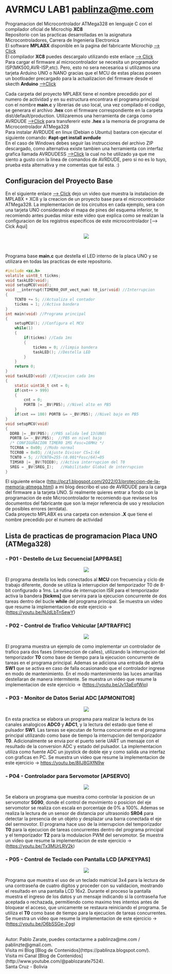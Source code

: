 # AVRMCU LAB1 pablinza@me.com
Programacion del Microcontrolador ATMega328 en lenguaje C con el compilador oficial de Microchip __XC8__ <br />
Repositorio con las practicas desarrolladas en la asignatura Microcontroladores, Carrera de Ingenieria Electronica <br />
El software __MPLABX__ disponible en la pagina del fabricante Microchip [ --> Click](https://ww1.microchip.com/downloads/aemDocuments/documents/DEV/ProductDocuments/SoftwareTools/MPLABX-v6.20-windows-installer.exe?authuser=0) <br />
El compilador __XC8__ puedes descargalo utilizando este enlace [ --> Click](https://ww1.microchip.com/downloads/aemDocuments/documents/DEV/ProductDocuments/SoftwareTools/xc8-v2.50-full-install-windows-x64-installer.exe?authuser=0) <br />
Para cargar el firmware al microcontrolador se necesita un programador ISP(MK500,AVR-ISP,etc). Pero, esto no sera necesarioa si utilizamos una tarjeta Arduino UNO o NANO gracias que el MCU de estas placas  poseen un bootloader precargado para la actualizacion del firmware desde el skecth __Arduino__ [ -->Click](https://www.arduino.cc/en/software/) <br />

Cada carpeta del proyecto MPLABX tiene el nombre precedido por el numero de actividad y en su estructura encontrara el programa principal con el nombre __main.c__ y librerias de uso local, una vez compilado el codigo, se generara el archivo __.hex__ con el firmware correspondiente en la carpeta dist/default/production. Utilizaremos una herramienta de carga como AVRDUDE [-->Click](https://github.com/avrdudes/avrdude) para transfererir este __.hex__ a la memoria de programa de Microcontrolador ATMega328 <br />
Para instalar AVRDUDE en linux (Debian o Ubuntu) bastara con ejecutar el siguiente comando: __#apt-get install avrdude__ <br /> 
En el caso de Windows debes seguir las instrucciones del archivo ZIP descargado, como alternativa existe tambien una herramienta con interfaz grafica llamada AVRDUDESS [-->Click](https://github.com/ZakKemble/AVRDUDESS) la cual no he utilizado ya que me siento a gusto con la linea de comandos de AVRDUDE, pero si no es lo tuyo, prueba esta alternativa y me comentas que tal esta. :) <br />


## Configuracion del Proyecto Base
En el siguiente enlace [--> Click](https://youtu.be/yIyk5peV_0U) dejo un video que muestra la instalacion de MPLABX + XC8 y la creacion de un proyecto base para el microcontrolador ATMega328. La implementacion de los circuitos en cada ejemplo, sera con una tarjeta UNO considerando el mapa de pines del esquema inferior, te recomiendo antes puedas mirar este video que explica como se realizan la configuracion de los registros especificos de este microcontrolador [--> Cick Aqui]  
<p align="center">
  <img src="/avruno.png"></img>
</p> <br />

Programa base __main.c__ que destella el LED interno de la placa UNO y se utilizara en todas las practicas de este repositorio.

```c
#include <xc.h>
volatile uint8_t tickms;
void taskLED(void);
void setupMCU(void);
void __interrupt(TIMER0_OVF_vect_num) t0_isr(void) //Interrupcion
{
    TCNT0 += 5; //Actualiza el contador
    tickms = 1; //Activa bandera
}
int main(void) //Programa principal
{
    setupMCU(); //Configura el MCU
    while(1)
    {
        if(tickms) //Cada 1ms
        {
            tickms = 0; //limpia bandera
            taskLED(); //Destella LED
        }
    }
    return 0;
}
void taskLED(void) //Ejecucion cada 1ms
{
    static uint16_t cnt = 0;
    if(cnt++ > 999)
    {
        cnt = 0;
        PORTB |= _BV(PB5); //Nivel alto en PB5
    }
    if(cnt == 100) PORTB &= ~_BV(PB5); //Nivel bajo en PB5
}
void setupMCU(void)
{
  DDRB |= _BV(PB5); //PB5 salida led 13(UNO) 
  PORTB &= ~_BV(PB5);  //PB5 en nivel bajo
  /* CONFIGURACION TIMER0 1MS Fosc=16MHz */
  TCCR0A = 0x00; //Modo normal
  TCCR0B = 0x03; //Ajuste Divisor CS=1:64 
  TCNT0 = 5; //TCNT0=255-(0.001*Fosc/64)=05
  TIMSK0 |= _BV(TOIE0); //Activa interrupcion del T0
  SREG = _BV(SREG_I);   //Habilitador Global de interrupcion  
}
```

El siguiente enlace (http://pcz1.blogspot.com/2022/03/proteccion-de-la-memoria-atmega.html) a mi blog describo el uso de AVRDUDE para la carga del firmware a la tarjeta UNO. Si realmente quieres entrar a fondo con la programacion de este Microcontrolador te recomiendo que revisese los documentos del fabricante que son la mejor referencia de uso y resolucion de posibles errores (errdata). <br />
Cada proyecto MPLABX es una carpeta con extension __.X__ que tiene el nombre precedido por el numero de actividad <br />

## Lista de practicas de programacion Placa UNO (ATMega328)
### - P01 - Destello de Luz Secuencial   [APPBASE]
  <p align="center">
  <img src="/images/ap1schm.png"></img> </p>

El programa destella los leds conectados al __MCU__ con frecuencia y ciclo de trabajo diferente, donde se utiliza la interrupcion del temporizador T0 de 8-bit configurado a 1ms. La rutina de interrupcion ISR para el temporizador activa la bandera __[tickms]__ que servira para la ejecucion concurrente de dos tareas dentro del bucle __while__ del programa principal. Se muestra un video que resume la implementacion de este ejercicio -> (https://youtu.be/NJdLbTnSewY)

### - P02 - Control de Trafico Vehicular [APTRAFFIC]
<p align="center">
  <img src="/images/ap2schm.png"></img> </p>

El programa muestra un ejemplo de como implementar un controlador de trafico para dos fases (interseccion de calles), utilizando la interrupcion del temporizador __T0__ como base de tiempo para la ejecucion concurrente de tareas en el programa principal. Ademas se adiciona una entrada de alerta __SW1__ que se activa en caso de falla ocasionando que el controlador ingrese en modo de mantenimiento. En el modo mantenimiento las luces amarillas destellaran de manera intermitente. Se muestra un video que resume la implementacion de este ejercicio -> (https://youtu.be/Jv13aEqfWio)

### - P03 - Monitor de Datos Serial ADC  [APMONITOR]
<p align="center">
  <img src="/images/ap3schm.png"></img> </p>
  
En esta practica se elabora un programa para realizar la lectura de los canales analogicos __ADC0__ y __ADC1__, y la lectura del estado que tiene el pulsador __SW1__. Las tareas se ejecutan de forma concurrente en el programa principal utilizando como base de tiempo la interrupcion del temporizador __T0__. Adicionalmente se envia por el puerto serie UART un mensaje con el resultado de la conversion ADC y estado del pulsador. La implementacion utiliza como fuente ADC un joystick de doble eje y como salida una interfaz con graficas en PC. Se muestra un video que resume la implementacion de este ejercicio -> https://youtu.be/8IlJ8GXfN9w

### - P04 - Controlador para Servomotor  [APSERVO]
<p align="center">
  <img src="/images/ap4schm.png"></img>
</p>

Se elabora un programa que muestra como controlar la posicion de un servomotor __SG90__, donde el control de movimiento o posicion del eje servomotor se realiza con escala en porcentaje de 0% a 100%. Ademas se realiza la lectura de un sensor de distancia por ultrasonido __SR04__ para detectar la presencia de un objeto y desplazar una barra conectada el eje del sermovotor. El programa hace uso de la interrupcion del temporizador __T0__ para la ejecucion de tareas concurrentes dentro del programa principal y el temporizador __T2__ para la modulacion PWM del servomotor. Se muestra un video que resume la implementacion de este ejercicio -> (https://youtu.be/Tx3MUrLRV2k)

### - P05 - Control de Teclado con Pantalla LCD [APKEYPAS]
<p align="center">
  <img src="/images/ap5schm.png"></img>
</p>

Programa que muestra el uso de un teclado matricial 3x4 para la lectura de una contraseña de cuatro digitos y proceder con su validacion, mostrando el resultado en una pantalla LCD 16x2. Durante el proceso la pantalla muestra el ingreso de los datos y un mensaje indicando si la contraseña fue aceptada o rechazada, permitiendo como maximo tres intentos antes de bloquear el acceso, que unicamente se restaura reiniciando el programa. Se utiliza el __T0__ como base de tiempo para la ejecucion de tareas concurrentes. Se muestra un video que resume la implementacion de este ejercicio -> (https://youtu.be/O6bSSGe-Zgg)

 <br />
Autor: Pablo Zarate, puedes contactarme a pablinza@me.com / pablinzte@gmail.com.  <br />
Visita mi Blog  [Blog de Contenidos](https://pablinza.blogspot.com/). <br />
Visita mi Canal [Blog de Contenidos](http://www.youtube.com/@pablozarate7524). <br />
Santa Cruz - Bolivia 
<br clear="left"/>

